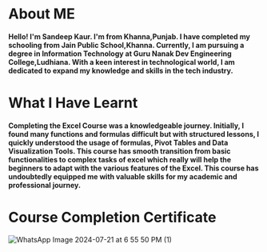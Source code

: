 # About ME
#### Hello! I'm Sandeep Kaur. I'm from Khanna,Punjab. I have completed my schooling from Jain Public School,Khanna. Currently, I am pursuing a degree in Information Technology at Guru Nanak Dev Engineering College,Ludhiana. With a keen interest in technological world, I am dedicated to expand my knowledge and skills in the tech industry.

# What I Have Learnt
#### Completing the Excel Course was a knowledgeable journey. Initially, I found many functions and formulas difficult but with structured lessons, I quickly understood the usage of formulas, Pivot Tables and Data Visualization Tools. This course has smooth transition from basic functionalities to complex tasks of excel which really will help the beginners to adapt with the various features of the Excel. This course has undoubtedly equipped me with valuable skills for my academic and professional journey.

# Course Completion Certificate
![WhatsApp Image 2024-07-21 at 6 55 50 PM (1)](https://github.com/user-attachments/assets/e03e9f1a-8f52-44cc-b57d-427f85d13d4b)

